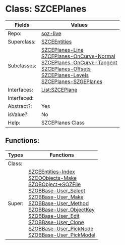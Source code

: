 
# Class:	SZCEPlanes

| Fields | Values |
| --------- | --------- |
| Repo: | [soz-live](/repos/soz-live.html) |
| Superclass: | [SZCEEntities](SZCEEntities.html) |
| Subclasses: | [SZCEPlanes-Line](SZCEPlanes-Line.html) <br> [SZCEPlanes-OnCurve-Normal](SZCEPlanes-OnCurve-Normal.html) <br> [SZCEPlanes-OnCurve-Tangent](SZCEPlanes-OnCurve-Tangent.html) <br> [SZCEPlanes-Offsets](SZCEPlanes-Offsets.html) <br> [SZCEPlanes-Levels](SZCEPlanes-Levels.html) <br> [SZCEPlanes-SZGEPlanes](SZCEPlanes-SZGEPlanes.html) |
| Interfaces: | [List:SZCEPlane](List:SZCEPlane.html) |
| Interfaced: |  |
| Abstract?: | Yes |
| isValue?: | No |
| Help: | SZCEPlanes Class |


## Functions:

| Types | Functions |
| --------- | --------- |
| Class: |  |
| Super: | [SZCEEntities-Index](SZCEEntities.html) <br> [SZCOObjects-Make](SZCOObjects.html) <br> [SZOBObject->SOZFile](SZOBObject.html) <br> [SZOBBase-User_Select](SZOBBase.html) <br> [SZOBBase-User_Make](SZOBBase.html) <br> [SZOBBase-User_Method](SZOBBase.html) <br> [SZOBBase-User_ObjectKey](SZOBBase.html) <br> [SZOBBase-User_Edit](SZOBBase.html) <br> [SZOBBase-User_Clone](SZOBBase.html) <br> [SZOBBase-User_PickNode](SZOBBase.html) <br> [SZOBBase-User_PickModel](SZOBBase.html) |


